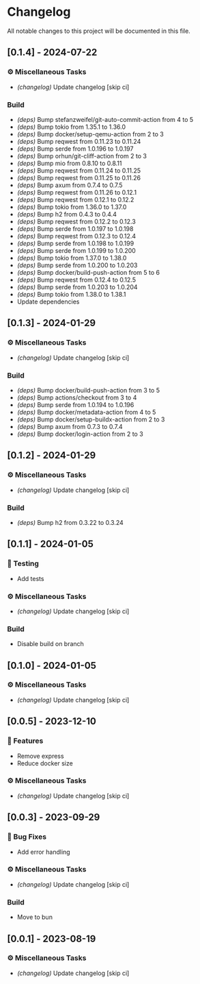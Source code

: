 # Changelog

All notable changes to this project will be documented in this file.

## [0.1.4] - 2024-07-22

### ⚙️ Miscellaneous Tasks

- *(changelog)* Update changelog [skip ci]

### Build

- *(deps)* Bump stefanzweifel/git-auto-commit-action from 4 to 5
- *(deps)* Bump tokio from 1.35.1 to 1.36.0
- *(deps)* Bump docker/setup-qemu-action from 2 to 3
- *(deps)* Bump reqwest from 0.11.23 to 0.11.24
- *(deps)* Bump serde from 1.0.196 to 1.0.197
- *(deps)* Bump orhun/git-cliff-action from 2 to 3
- *(deps)* Bump mio from 0.8.10 to 0.8.11
- *(deps)* Bump reqwest from 0.11.24 to 0.11.25
- *(deps)* Bump reqwest from 0.11.25 to 0.11.26
- *(deps)* Bump axum from 0.7.4 to 0.7.5
- *(deps)* Bump reqwest from 0.11.26 to 0.12.1
- *(deps)* Bump reqwest from 0.12.1 to 0.12.2
- *(deps)* Bump tokio from 1.36.0 to 1.37.0
- *(deps)* Bump h2 from 0.4.3 to 0.4.4
- *(deps)* Bump reqwest from 0.12.2 to 0.12.3
- *(deps)* Bump serde from 1.0.197 to 1.0.198
- *(deps)* Bump reqwest from 0.12.3 to 0.12.4
- *(deps)* Bump serde from 1.0.198 to 1.0.199
- *(deps)* Bump serde from 1.0.199 to 1.0.200
- *(deps)* Bump tokio from 1.37.0 to 1.38.0
- *(deps)* Bump serde from 1.0.200 to 1.0.203
- *(deps)* Bump docker/build-push-action from 5 to 6
- *(deps)* Bump reqwest from 0.12.4 to 0.12.5
- *(deps)* Bump serde from 1.0.203 to 1.0.204
- *(deps)* Bump tokio from 1.38.0 to 1.38.1
- Update dependencies

## [0.1.3] - 2024-01-29

### ⚙️ Miscellaneous Tasks

- *(changelog)* Update changelog [skip ci]

### Build

- *(deps)* Bump docker/build-push-action from 3 to 5
- *(deps)* Bump actions/checkout from 3 to 4
- *(deps)* Bump serde from 1.0.194 to 1.0.196
- *(deps)* Bump docker/metadata-action from 4 to 5
- *(deps)* Bump docker/setup-buildx-action from 2 to 3
- *(deps)* Bump axum from 0.7.3 to 0.7.4
- *(deps)* Bump docker/login-action from 2 to 3

## [0.1.2] - 2024-01-29

### ⚙️ Miscellaneous Tasks

- *(changelog)* Update changelog [skip ci]

### Build

- *(deps)* Bump h2 from 0.3.22 to 0.3.24

## [0.1.1] - 2024-01-05

### 🧪 Testing

- Add tests

### ⚙️ Miscellaneous Tasks

- *(changelog)* Update changelog [skip ci]

### Build

- Disable build on branch

## [0.1.0] - 2024-01-05

### ⚙️ Miscellaneous Tasks

- *(changelog)* Update changelog [skip ci]

## [0.0.5] - 2023-12-10

### 🚀 Features

- Remove express
- Reduce docker size

### ⚙️ Miscellaneous Tasks

- *(changelog)* Update changelog [skip ci]

## [0.0.3] - 2023-09-29

### 🐛 Bug Fixes

- Add error handling

### ⚙️ Miscellaneous Tasks

- *(changelog)* Update changelog [skip ci]

### Build

- Move to bun

## [0.0.1] - 2023-08-19

### ⚙️ Miscellaneous Tasks

- *(changelog)* Update changelog [skip ci]

<!-- generated by git-cliff -->
